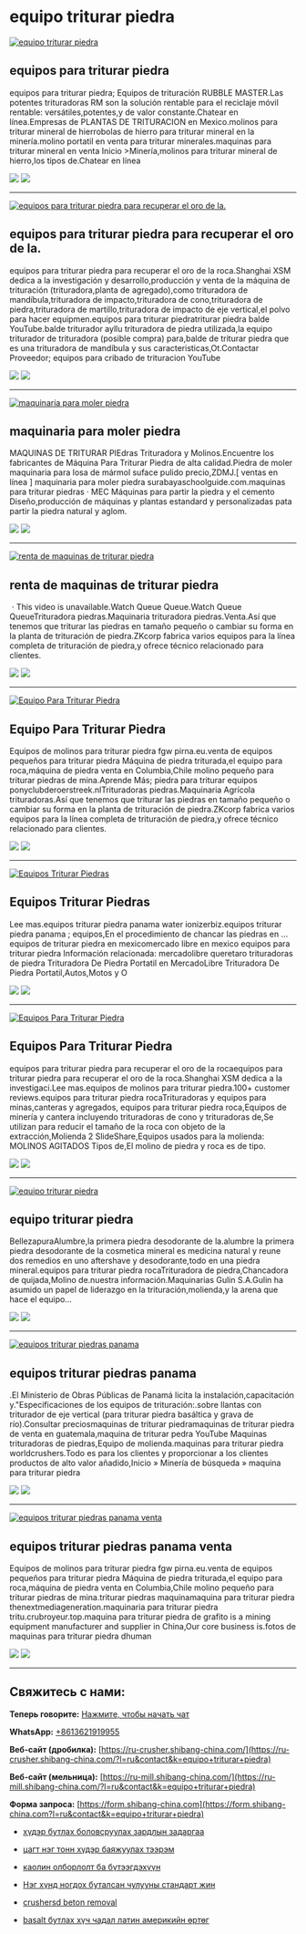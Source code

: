 # equipo triturar piedra

<a href="https://swt.shibang-china.com/?l=ru&img&k=equipo+triturar+piedra" target="_blank">![equipo triturar piedra](http://static.shibang-china.com/all-800x300/456.jpg)</a>

## equipos para triturar piedra
equipos para triturar piedra; Equipos de trituraci&#243;n RUBBLE MASTER.Las potentes trituradoras RM son la soluci&#243;n rentable para el reciclaje m&#243;vil rentable: vers&#225;tiles,potentes,y de valor constante.Chatear en l&#237;nea.Empresas de PLANTAS DE TRITURACION en Mexico.molinos para triturar mineral de hierrobolas de hierro para triturar mineral en la miner&#237;a.molino portatil en venta para triturar minerales.maquinas para triturar mineral en venta Inicio &gt;Miner&#237;a,molinos para triturar mineral de hierro,los tipos de.Chatear en l&#237;nea


<a href="https://whatsapp.shibangsoft.com/WhatsApp.php" target="_blank" title="WhatsApp">![](http://static.shibang-china.com/icon/whatsapp.png)</a> <a href="https://swt.shibang-china.com/?l=ru&icon&k=equipo+triturar+piedra" target="_blank">![](http://static.shibang-china.com/icon/chat-ru.png)</a>

---

<a href="https://swt.shibang-china.com/?l=ru&img&k=equipo+triturar+piedra" target="_blank">![equipos para triturar piedra para recuperar el oro de la.](http://static.shibang-china.com/all-800x300/1492.jpg)</a>

## equipos para triturar piedra para recuperar el oro de la.
equipos para triturar piedra para recuperar el oro de la roca.Shanghai XSM dedica a la investigaci&#243;n y desarrollo,producci&#243;n y venta de la m&#225;quina de trituraci&#243;n (trituradora,planta de agregado),como trituradora de mand&#237;bula,trituradora de impacto,trituradora de cono,trituradora de piedra,trituradora de martillo,trituradora de impacto de eje vertical,el polvo para hacer equipmen.equipos para triturar piedratriturar piedra balde YouTube.balde triturador ayllu trituradora de piedra utilizada,la equipo triturador de trituradora (posible compra) para,balde de triturar piedra que es una trituradora de mand&#237;bula y sus caracteristicas,Ot.Contactar Proveedor; equipos para cribado de trituracion YouTube


<a href="https://whatsapp.shibangsoft.com/WhatsApp.php" target="_blank" title="WhatsApp">![](http://static.shibang-china.com/icon/whatsapp.png)</a> <a href="https://swt.shibang-china.com/?l=ru&icon&k=equipo+triturar+piedra" target="_blank">![](http://static.shibang-china.com/icon/chat-ru.png)</a>

---

<a href="https://swt.shibang-china.com/?l=ru&img&k=equipo+triturar+piedra" target="_blank">![maquinaria para moler piedra](http://static.shibang-china.com/all-800x300/1241.jpg)</a>

## maquinaria para moler piedra
MAQUINAS DE TRITURAR PIEdras Trituradora y Molinos.Encuentre los fabricantes de M&#225;quina Para Triturar Piedra de alta calidad.Piedra de moler maquinaria para losa de m&#225;rmol suface pulido precio,ZDMJ.[ ventas en l&#237;nea ] maquinaria para moler piedra surabayaschoolguide.com.maquinas para triturar piedras&nbsp;&#0183;&#32;MEC M&#225;quinas para partir la piedra y el cemento Dise&#241;o,producci&#243;n de m&#225;quinas y plantas estandard y personalizadas pata partir la piedra natural y aglom.


<a href="https://whatsapp.shibangsoft.com/WhatsApp.php" target="_blank" title="WhatsApp">![](http://static.shibang-china.com/icon/whatsapp.png)</a> <a href="https://swt.shibang-china.com/?l=ru&icon&k=equipo+triturar+piedra" target="_blank">![](http://static.shibang-china.com/icon/chat-ru.png)</a>

---

<a href="https://swt.shibang-china.com/?l=ru&img&k=equipo+triturar+piedra" target="_blank">![renta de maquinas de triturar piedra](http://static.shibang-china.com/all-800x300/1497.jpg)</a>

## renta de maquinas de triturar piedra
&nbsp;&#0183;&#32;This video is unavailable.Watch Queue Queue.Watch Queue QueueTrituradora piedras.Maquinaria trituradora piedras.Venta.As&#237; que tenemos que triturar las piedras en tama&#241;o peque&#241;o o cambiar su forma en la planta de trituraci&#243;n de piedra.ZKcorp fabrica varios equipos para la l&#237;nea completa de trituraci&#243;n de piedra,y ofrece t&#233;cnico relacionado para clientes.


<a href="https://whatsapp.shibangsoft.com/WhatsApp.php" target="_blank" title="WhatsApp">![](http://static.shibang-china.com/icon/whatsapp.png)</a> <a href="https://swt.shibang-china.com/?l=ru&icon&k=equipo+triturar+piedra" target="_blank">![](http://static.shibang-china.com/icon/chat-ru.png)</a>

---

<a href="https://swt.shibang-china.com/?l=ru&img&k=equipo+triturar+piedra" target="_blank">![Equipo Para Triturar Piedra](http://static.shibang-china.com/all-800x300/1469.jpg)</a>

## Equipo Para Triturar Piedra
Equipos de molinos para triturar piedra fgw pirna.eu.venta de equipos peque&#241;os para triturar piedra M&#225;quina de piedra triturada,el equipo para roca,m&#225;quina de piedra venta en Columbia,Chile molino peque&#241;o para triturar piedras de mina.Aprende M&#225;s; piedra para triturar equipos ponyclubderoerstreek.nlTrituradoras piedras.Maquinaria Agr&#237;cola trituradoras.As&#237; que tenemos que triturar las piedras en tama&#241;o peque&#241;o o cambiar su forma en la planta de trituraci&#243;n de piedra.ZKcorp fabrica varios equipos para la l&#237;nea completa de trituraci&#243;n de piedra,y ofrece t&#233;cnico relacionado para clientes.


<a href="https://whatsapp.shibangsoft.com/WhatsApp.php" target="_blank" title="WhatsApp">![](http://static.shibang-china.com/icon/whatsapp.png)</a> <a href="https://swt.shibang-china.com/?l=ru&icon&k=equipo+triturar+piedra" target="_blank">![](http://static.shibang-china.com/icon/chat-ru.png)</a>

---

<a href="https://swt.shibang-china.com/?l=ru&img&k=equipo+triturar+piedra" target="_blank">![Equipos Triturar Piedras](http://static.shibang-china.com/all-800x300/1108.jpg)</a>

## Equipos Triturar Piedras
Lee mas.equipos triturar piedra panama water ionizerbiz.equipos triturar piedra panama ; equipos,En el procedimiento de chancar las piedras en …equipos de triturar piedra en mexicomercado libre en mexico equipos para triturar piedra Informaci&#243;n relacionada: mercadolibre queretaro trituradoras de piedra Trituradora De Piedra Portatil en MercadoLibre Trituradora De Piedra Portatil,Autos,Motos y O


<a href="https://whatsapp.shibangsoft.com/WhatsApp.php" target="_blank" title="WhatsApp">![](http://static.shibang-china.com/icon/whatsapp.png)</a> <a href="https://swt.shibang-china.com/?l=ru&icon&k=equipo+triturar+piedra" target="_blank">![](http://static.shibang-china.com/icon/chat-ru.png)</a>

---

<a href="https://swt.shibang-china.com/?l=ru&img&k=equipo+triturar+piedra" target="_blank">![Equipos Para Triturar Piedra](http://static.shibang-china.com/all-800x300/281.jpg)</a>

## Equipos Para Triturar Piedra
equipos para triturar piedra para recuperar el oro de la rocaequipos para triturar piedra para recuperar el oro de la roca.Shanghai XSM dedica a la investigaci.Lee mas.equipos de molinos para triturar piedra.100+ customer reviews.equipos para triturar piedra rocaTrituradoras y equipos para minas,canteras y agregados, equipos para triturar piedra roca,Equipos de miner&#237;a y cantera incluyendo trituradoras de cono y trituradoras de,Se utilizan para reducir el tama&#241;o de la roca con objeto de la extracci&#243;n,Molienda 2 SlideShare,Equipos usados para la molienda: MOLINOS AGITADOS Tipos de,El molino de piedra y roca es de tipo.


<a href="https://whatsapp.shibangsoft.com/WhatsApp.php" target="_blank" title="WhatsApp">![](http://static.shibang-china.com/icon/whatsapp.png)</a> <a href="https://swt.shibang-china.com/?l=ru&icon&k=equipo+triturar+piedra" target="_blank">![](http://static.shibang-china.com/icon/chat-ru.png)</a>

---

<a href="https://swt.shibang-china.com/?l=ru&img&k=equipo+triturar+piedra" target="_blank">![equipo triturar piedra](http://static.shibang-china.com/all-800x300/798.jpg)</a>

## equipo triturar piedra
BellezapuraAlumbre,la primera piedra desodorante de la.alumbre la primera piedra desodorante de la cosmetica mineral es medicina natural y reune dos remedios en uno aftershave y desodorante,todo en una piedra mineral.equipos para triturar piedra rocaTrituradora de piedra,Chancadora de quijada,Molino de.nuestra informaci&#243;n.Maquinarias Gulin S.A.Gulin ha asumido un papel de liderazgo en la trituraci&#243;n,molienda,y la arena que hace el equipo…


<a href="https://whatsapp.shibangsoft.com/WhatsApp.php" target="_blank" title="WhatsApp">![](http://static.shibang-china.com/icon/whatsapp.png)</a> <a href="https://swt.shibang-china.com/?l=ru&icon&k=equipo+triturar+piedra" target="_blank">![](http://static.shibang-china.com/icon/chat-ru.png)</a>

---

<a href="https://swt.shibang-china.com/?l=ru&img&k=equipo+triturar+piedra" target="_blank">![equipos triturar piedras panama](http://static.shibang-china.com/all-800x300/309.jpg)</a>

## equipos triturar piedras panama
.El Ministerio de Obras P&#250;blicas de Panam&#225; licita la instalaci&#243;n,capacitaci&#243;n y.&quot;Especificaciones de los equipos de trituraci&#243;n:.sobre llantas con triturador de eje vertical (para triturar piedra bas&#225;ltica y grava de r&#237;o).Consultar preciosmaquinas de triturar piedramaquinas de triturar piedra de venta en guatemala,maquina de triturar pedra YouTube Maquinas trituradoras de piedras,Equipo de molienda.maquinas para triturar piedra worldcrushers.Todo es para los clientes y proporcionar a los clientes productos de alto valor a&#241;adido,Inicio &#187; Miner&#237;a de b&#250;squeda &#187; maquina para triturar piedra


<a href="https://whatsapp.shibangsoft.com/WhatsApp.php" target="_blank" title="WhatsApp">![](http://static.shibang-china.com/icon/whatsapp.png)</a> <a href="https://swt.shibang-china.com/?l=ru&icon&k=equipo+triturar+piedra" target="_blank">![](http://static.shibang-china.com/icon/chat-ru.png)</a>

---

<a href="https://swt.shibang-china.com/?l=ru&img&k=equipo+triturar+piedra" target="_blank">![equipos triturar piedras panama venta](http://static.shibang-china.com/all-800x300/801.jpg)</a>

## equipos triturar piedras panama venta
Equipos de molinos para triturar piedra fgw pirna.eu.venta de equipos peque&#241;os para triturar piedra M&#225;quina de piedra triturada,el equipo para roca,m&#225;quina de piedra venta en Columbia,Chile molino peque&#241;o para triturar piedras de mina.triturar piedras maquinamaquina para triturar piedra thenextmediageneration.maquinaria para triturar piedra tritu.crubroyeur.top.maquina para triturar piedra de grafito is a mining equipment manufacturer and supplier in China,Our core business is.fotos de maquinas para triturar piedra dhuman


<a href="https://whatsapp.shibangsoft.com/WhatsApp.php" target="_blank" title="WhatsApp">![](http://static.shibang-china.com/icon/whatsapp.png)</a> <a href="https://swt.shibang-china.com/?l=ru&icon&k=equipo+triturar+piedra" target="_blank">![](http://static.shibang-china.com/icon/chat-ru.png)</a>

---
## Свяжитесь с нами:

**Теперь говорите:** [Нажмите, чтобы начать чат](https://swt.shibang-china.com?l=ru&contact&k=equipo+triturar+piedra)

**WhatsApp:**  [+8613621919955](https://whatsapp.shibangsoft.com/WhatsApp.php)

**Веб-сайт (дробилка):** [https://ru-crusher.shibang-china.com/](https://ru-crusher.shibang-china.com/?l=ru&contact&k=equipo+triturar+piedra)

**Веб-сайт (мельница):** [https://ru-mill.shibang-china.com/](https://ru-mill.shibang-china.com/?l=ru&contact&k=equipo+triturar+piedra)

**Форма запроса:** [https://form.shibang-china.com](https://form.shibang-china.com?l=ru&contact&k=equipo+triturar+piedra)

* [хүдэр бутлах боловсруулах зардлын задаргаа](../127/%D1%85%D2%AF%D0%B4%D1%8D%D1%80%20%D0%B1%D1%83%D1%82%D0%BB%D0%B0%D1%85%20%D0%B1%D0%BE%D0%BB%D0%BE%D0%B2%D1%81%D1%80%D1%83%D1%83%D0%BB%D0%B0%D1%85%20%D0%B7%D0%B0%D1%80%D0%B4%D0%BB%D1%8B%D0%BD%20%D0%B7%D0%B0%D0%B4%D0%B0%D1%80%D0%B3%D0%B0%D0%B0.md)

* [цагт нэг тонн хүдэр баяжуулах тээрэм](../130/%D1%86%D0%B0%D0%B3%D1%82%20%D0%BD%D1%8D%D0%B3%20%D1%82%D0%BE%D0%BD%D0%BD%20%D1%85%D2%AF%D0%B4%D1%8D%D1%80%20%D0%B1%D0%B0%D1%8F%D0%B6%D1%83%D1%83%D0%BB%D0%B0%D1%85%20%D1%82%D1%8D%D1%8D%D1%80%D1%8D%D0%BC.md)

* [каолин олборлолт ба бүтээгдэхүүн](../130/%D0%BA%D0%B0%D0%BE%D0%BB%D0%B8%D0%BD%20%D0%BE%D0%BB%D0%B1%D0%BE%D1%80%D0%BB%D0%BE%D0%BB%D1%82%20%D0%B1%D0%B0%20%D0%B1%D2%AF%D1%82%D1%8D%D1%8D%D0%B3%D0%B4%D1%8D%D1%85%D2%AF%D2%AF%D0%BD.md)

* [Нэг хүнд ногдох буталсан чулууны стандарт жин](../127/%D0%9D%D1%8D%D0%B3%20%D1%85%D2%AF%D0%BD%D0%B4%20%D0%BD%D0%BE%D0%B3%D0%B4%D0%BE%D1%85%20%D0%B1%D1%83%D1%82%D0%B0%D0%BB%D1%81%D0%B0%D0%BD%20%D1%87%D1%83%D0%BB%D1%83%D1%83%D0%BD%D1%8B%20%D1%81%D1%82%D0%B0%D0%BD%D0%B4%D0%B0%D1%80%D1%82%20%D0%B6%D0%B8%D0%BD.md)

* [crushersd beton removal](../129/crushersd%20beton%20removal.md)

* [basalt бутлах хүч чадал латин америкийн өртөг](../127/basalt%20%D0%B1%D1%83%D1%82%D0%BB%D0%B0%D1%85%20%D1%85%D2%AF%D1%87%20%D1%87%D0%B0%D0%B4%D0%B0%D0%BB%20%D0%BB%D0%B0%D1%82%D0%B8%D0%BD%20%D0%B0%D0%BC%D0%B5%D1%80%D0%B8%D0%BA%D0%B8%D0%B9%D0%BD%20%D3%A9%D1%80%D1%82%D3%A9%D0%B3.md)
